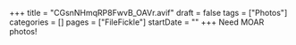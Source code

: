 +++
title = "CGsnNHmqRP8FwvB_OAVr.avif"
draft = false
tags = ["Photos"]
categories = []
pages = ["FileFickle"]
startDate = ""
+++
Need MOAR photos!
